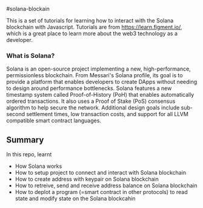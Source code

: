 #solana-blockain

This is a set of tutorials for learning how to interact with the Solana blockchain with Javascript. Tutorials are from https://learn.figment.io/, which is a great place to learn more about the web3 technology as a developer.

### What is Solana?

Solana is an open-source project implementing a new, high-performance, permissionless blockchain. From Messari's Solana profile, its goal is to provide a platform that enables developers to create DApps without needing to design around performance bottlenecks. Solana features a new timestamp system called Proof-of-History (PoH) that enables automatically ordered transactions. It also uses a Proof of Stake (PoS) consensus algorithm to help secure the network. Additional design goals include sub-second settlement times, low transaction costs, and support for all LLVM compatible smart contract languages.

## Summary

In this repo, learnt
- How Solana works
- How to setup project to connect and interact with Solana blockchain
- How to create address with keypair on Solana blockchain
- How to retreive, send and receive address balance on Solana blockchain
- How to deplot a program (=smart contract in other protocols) to read state and modify state on the Solana blockcahin
